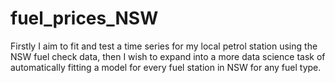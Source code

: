 # fuel_prices_NSW
Firstly I aim to fit and test a time series for my local petrol station using the NSW fuel check data, then I wish to expand into a more data science task of automatically fitting a model for every fuel station in NSW for any fuel type.
